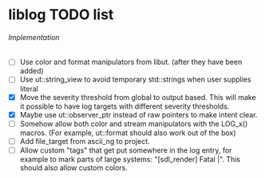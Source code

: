 # liblog TODO list

###### Implementation

- [ ] Use color and format manipulators from libut. (after they have been added)
- [ ] Use ut::string_view to avoid temporary std::strings when user supplies literal
- [x] Move the severity threshold from global to output based. This will make it possible to have log targets with different severity thresholds.
- [x] Maybe use ut::observer_ptr instead of raw pointers to make intent clear.
- [ ] Somehow allow both color and stream manipulators with the LOG_x() macros. (For example, ut::format should also work out of the box)
- [ ] Add file_target from ascii_ng to project.
- [ ] Allow custom "tags" that get put somewhere in the log entry, for example to mark parts of large systems: "[sdl_render]    Fatal |". This should also allow custom colors.